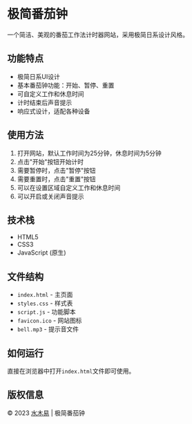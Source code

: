 # 极简番茄钟

一个简洁、美观的番茄工作法计时器网站，采用极简日系设计风格。

## 功能特点

- 极简日系UI设计
- 基本番茄钟功能：开始、暂停、重置
- 可自定义工作和休息时间
- 计时结束后声音提示
- 响应式设计，适配各种设备

## 使用方法

1. 打开网站，默认工作时间为25分钟，休息时间为5分钟
2. 点击"开始"按钮开始计时
3. 需要暂停时，点击"暂停"按钮
4. 需要重置时，点击"重置"按钮
5. 可以在设置区域自定义工作和休息时间
6. 可以开启或关闭声音提示

## 技术栈

- HTML5
- CSS3
- JavaScript (原生)

## 文件结构

- `index.html` - 主页面
- `styles.css` - 样式表
- `script.js` - 功能脚本
- `favicon.ico` - 网站图标
- `bell.mp3` - 提示音文件

## 如何运行

直接在浏览器中打开`index.html`文件即可使用。

## 版权信息

© 2023 [水木易](https://www.shuimuyi.com) | 极简番茄钟 